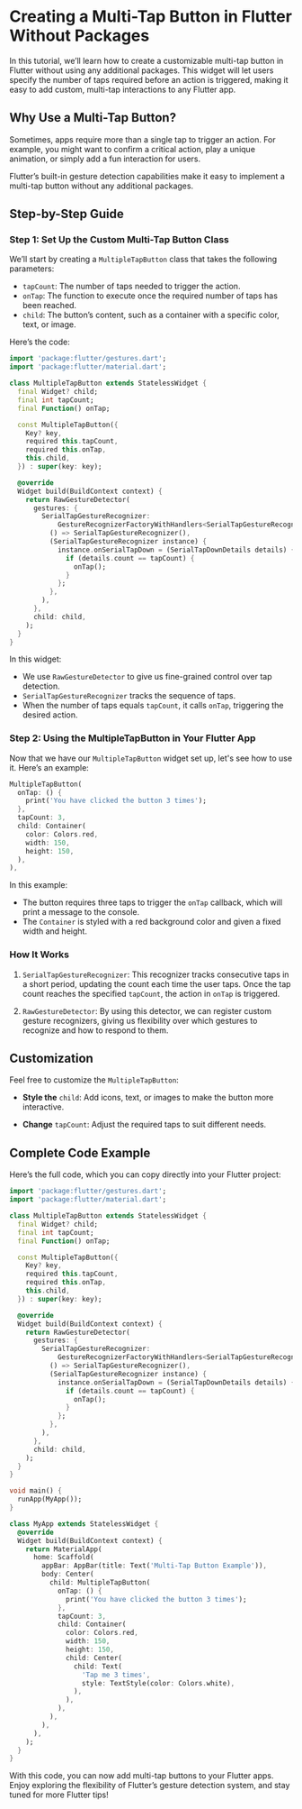 # Creating a Multi-Tap Button in Flutter Without Packages

In this tutorial, we’ll learn how to create a customizable multi-tap button in Flutter without using any additional packages. This widget will let users specify the number of taps required before an action is triggered, making it easy to add custom, multi-tap interactions to any Flutter app.

## Why Use a Multi-Tap Button?

Sometimes, apps require more than a single tap to trigger an action. For example, you might want to confirm a critical action, play a unique animation, or simply add a fun interaction for users.

Flutter’s built-in gesture detection capabilities make it easy to implement a multi-tap button without any additional packages.

## Step-by-Step Guide

### Step 1: Set Up the Custom Multi-Tap Button Class

We’ll start by creating a `MultipleTapButton` class that takes the following parameters:
- `tapCount`: The number of taps needed to trigger the action.
- `onTap`: The function to execute once the required number of taps has been reached.
- `child`: The button’s content, such as a container with a specific color, text, or image.

Here’s the code:

```dart
import 'package:flutter/gestures.dart';
import 'package:flutter/material.dart';

class MultipleTapButton extends StatelessWidget {
  final Widget? child;
  final int tapCount;
  final Function() onTap;

  const MultipleTapButton({
    Key? key,
    required this.tapCount,
    required this.onTap,
    this.child,
  }) : super(key: key);

  @override
  Widget build(BuildContext context) {
    return RawGestureDetector(
      gestures: {
        SerialTapGestureRecognizer:
            GestureRecognizerFactoryWithHandlers<SerialTapGestureRecognizer>(
          () => SerialTapGestureRecognizer(),
          (SerialTapGestureRecognizer instance) {
            instance.onSerialTapDown = (SerialTapDownDetails details) {
              if (details.count == tapCount) {
                onTap();
              }
            };
          },
        ),
      },
      child: child,
    );
  }
}
```
In this widget:
- We use `RawGestureDetector` to give us fine-grained control over tap detection.
- `SerialTapGestureRecognizer` tracks the sequence of taps.
- When the number of taps equals `tapCount`, it calls `onTap`, triggering the desired action.

### Step 2: Using the MultipleTapButton in Your Flutter App

Now that we have our `MultipleTapButton` widget set up, let's see how to use it. Here’s an example:

```dart
MultipleTapButton(
  onTap: () {
    print('You have clicked the button 3 times');
  },
  tapCount: 3,
  child: Container(
    color: Colors.red,
    width: 150,
    height: 150,
  ),
),
```

In this example:
- The button requires three taps to trigger the `onTap` callback, which will print a message to the console.
- The `Container` is styled with a red background color and given a fixed width and height.

### How It Works
1. `SerialTapGestureRecognizer`: This recognizer tracks consecutive taps in a short period, updating the count each time the user taps. Once the tap count reaches the specified `tapCount`, the action in `onTap` is triggered.

2. `RawGestureDetector`: By using this detector, we can register custom gesture recognizers, giving us flexibility over which gestures to recognize and how to respond to them.

## Customization
Feel free to customize the `MultipleTapButton`:
- __Style the__ `child`: Add icons, text, or images to make the button more interactive.

- __Change__ `tapCount`: Adjust the required taps to suit different needs.

## Complete Code Example
Here’s the full code, which you can copy directly into your Flutter project:

```dart
import 'package:flutter/gestures.dart';
import 'package:flutter/material.dart';

class MultipleTapButton extends StatelessWidget {
  final Widget? child;
  final int tapCount;
  final Function() onTap;

  const MultipleTapButton({
    Key? key,
    required this.tapCount,
    required this.onTap,
    this.child,
  }) : super(key: key);

  @override
  Widget build(BuildContext context) {
    return RawGestureDetector(
      gestures: {
        SerialTapGestureRecognizer:
            GestureRecognizerFactoryWithHandlers<SerialTapGestureRecognizer>(
          () => SerialTapGestureRecognizer(),
          (SerialTapGestureRecognizer instance) {
            instance.onSerialTapDown = (SerialTapDownDetails details) {
              if (details.count == tapCount) {
                onTap();
              }
            };
          },
        ),
      },
      child: child,
    );
  }
}

void main() {
  runApp(MyApp());
}

class MyApp extends StatelessWidget {
  @override
  Widget build(BuildContext context) {
    return MaterialApp(
      home: Scaffold(
        appBar: AppBar(title: Text('Multi-Tap Button Example')),
        body: Center(
          child: MultipleTapButton(
            onTap: () {
              print('You have clicked the button 3 times');
            },
            tapCount: 3,
            child: Container(
              color: Colors.red,
              width: 150,
              height: 150,
              child: Center(
                child: Text(
                  'Tap me 3 times',
                  style: TextStyle(color: Colors.white),
                ),
              ),
            ),
          ),
        ),
      ),
    );
  }
}
```

With this code, you can now add multi-tap buttons to your Flutter apps. Enjoy exploring the flexibility of Flutter’s gesture detection system, and stay tuned for more Flutter tips!
